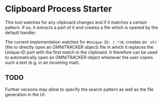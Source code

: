 # Clipboard Process Starter

This tool watches for any clipboard changes and if it matches a certain pattern. If so, it extracts a part of it and creates a file which is opened by the default handler.

The current implementation watches for `#Unique-ID: (.*)#`, creates an `.otr` (file to directly open an OMNITRACKER object) file in which it replaces the Unique-ID part with the first match in the clipboard. It therefore can be used to automatically open an OMNITRACKER object whenever the user copies such a text  (e.g. in an incoming mail).

## TODO

Further versions may allow to specify the search pattern as well as the file generation in the UI.